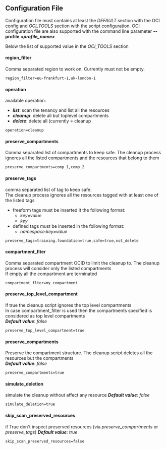 ## Configuration File


Configuration file must contains at least the _DEFAULT_ section with the OCI config and _OCI_TOOLS_ section with the script configuration.
OCI configuration file are also supported with the command line parameter __--profile__ ___<profile_name>___

Below the list of supported value in the _OCI_TOOLS_ section

#### region_filter
Comma separated region to work on. 
Currently must not be empty.

```
region_filter=eu-frankfurt-1,uk-london-1
```

#### operation

available operation:
 - ___list___: scan the tenancy and list all the resources
 - ___cleanup___: delete all but toplevel compartments
 - ___delete___: delete all (currently = cleanup
 
```
operation=cleanup
```

#### preserve_compartments
Comma separated list of compartments to keep safe. The cleanup process ignores all the listed compartments and the resources that belong to them 
```
preserve_compartments=comp_1,comp_2
```

#### preserve_tags
comma separated list of tag to keep safe.  
The cleanup process ignores all the resources tagged with at least one of the listed tags
 - freeform tags must be inserted it the following format:  
    - _key=value_  
    - _key_
 - defined tags must be inserted in the following format: 
    - _namespace:key=value_
    
```
preserve_tags=training.foundation=true,safe=true,not_delete
```   

#### compartment_flter

Comma separated compartment OCID to limit the cleanup to. 
The cleanup process will consider only the listed compartments  
If empty all the compartment are terminated
```
compartment_flter=my_compartment
```

#### preserve_top_level_compartment
If true the cleanup script ignores the top level compartments  
In case compartment_filter is used then the compartments specified is considered as top level compartments  
___Default value___: _false_
```
preserve_top_level_compartment=true
```

#### preserve_compartments
Preserve the compartment structure. The cleanup script deletes all the resources but the compartments  
___Default value___: _false_
```
preserve_compartments=true
```


#### simulate_deletion
simulate the cleanup without affect any resource
___Default value___: _false_
```
simulate_deletion=true
```

#### skip_scan_preserved_resources
if True don't inspect preserved resources (via _preserve_compartments_ or _preserve_tags_)
___Default value___: _true_
```
skip_scan_preserved_resources=false
```
 

